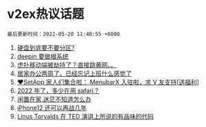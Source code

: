 # v2ex热议话题

`最后更新时间：2022-05-20 11:40:55 +0800`

1. [硬盘到底要不要分区?](https://www.v2ex.com/t/853933)
1. [deepin 要做根系统](https://www.v2ex.com/t/853913)
1. [虎扑移动端被劫持了？直接跳黄网。。](https://www.v2ex.com/t/853925)
1. [居家办公两周了，已经忘记上班什么感觉了](https://www.v2ex.com/t/853972)
1. [❤️SetApp 家人们集合啦： MenubarX 入驻啦，求 V 友支持[送福利]](https://www.v2ex.com/t/854039)
1. [2022 年了，多少在用 safari？](https://www.v2ex.com/t/854007)
1. [闲置在家,迷茫不知道怎么办](https://www.v2ex.com/t/854070)
1. [iPhone12 还可以再战几年](https://www.v2ex.com/t/854065)
1. [Linus Torvalds 在 TED 演讲上所说的有品味的代码](https://www.v2ex.com/t/854016)

